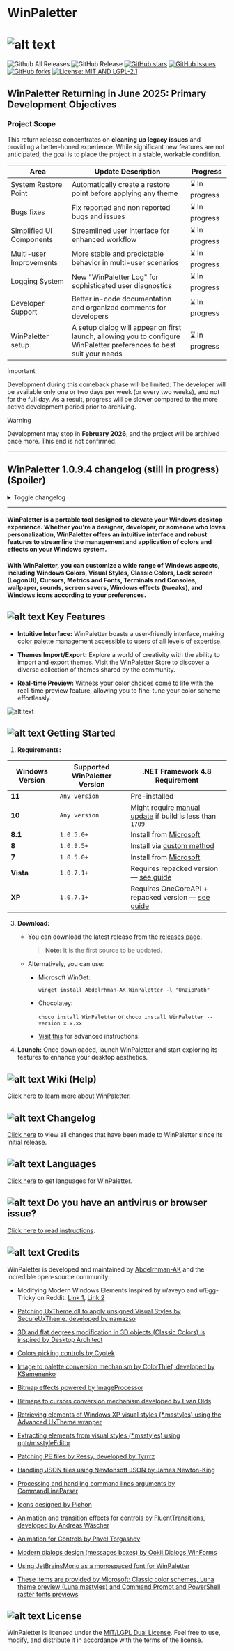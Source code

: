 # WinPaletter

# ![alt text](https://github.com/Abdelrhman-AK/WinPaletter/blob/master/Media/GithubBannerIntro.jpg?raw=true)

![Github All Releases](https://img.shields.io/github/downloads/Abdelrhman-AK/WinPaletter/total?color=0078D4&style=for-the-badge) ![GitHub Release](https://img.shields.io/github/v/release/Abdelrhman-AK/WinPaletter?color=05227A&style=for-the-badge) [![GitHub stars](https://img.shields.io/github/stars/Abdelrhman-AK/WinPaletter?color=F4870A&style=for-the-badge)](https://github.com/Abdelrhman-AK/WinPaletter/stargazers) [![GitHub issues](https://img.shields.io/github/issues/Abdelrhman-AK/WinPaletter?color=FF0000&style=for-the-badge)](https://github.com/Abdelrhman-AK/WinPaletter/issues) [![GitHub forks](https://img.shields.io/github/forks/Abdelrhman-AK/WinPaletter?color=00AF00&style=for-the-badge)](https://github.com/Abdelrhman-AK/WinPaletter/network) [![License: MIT AND LGPL-2.1](https://img.shields.io/badge/License-MIT%20AND%20LGPL--2.1-FF0C4F?style=for-the-badge)](https://github.com/Abdelrhman-AK/WinPaletter/blob/master/License.md)

## WinPaletter Returning in June 2025: Primary Development Objectives

### Project Scope

This return release concentrates on **cleaning up legacy issues** and providing a better-honed experience.
While significant new features are not anticipated, the goal is to place the project in a stable, workable condition.

| Area | Update Description | Progress |
|---------------------------------|-----------------------------------------------------------|---------------------|
| System Restore Point | Automatically create a restore point before applying any theme | ⌛ In progress |
| Bugs fixes | Fix reported and non reported bugs and issues | ⌛ In progress |
| Simplified UI Components | Streamlined user interface for enhanced workflow | ⌛ In progress |
| Multi-user Improvements | More stable and predictable behavior in multi-user scenarios | ⌛ In progress |
| Logging System | New "WinPaletter Log" for sophisticated user diagnostics | ⌛ In progress |
| Developer Support | Better in-code documentation and organized comments for developers | ⌛ In progress |
| WinPaletter setup | A setup dialog will appear on first launch, allowing you to configure WinPaletter preferences to best suit your needs | ⌛ In progress |

> [!IMPORTANT]
> Development during this comeback phase will be limited. The developer will be available only one or two days per week (or every two weeks), and not for the full day. As a result, progress will be slower compared to the more active development period prior to archiving.

> [!WARNING]
> Development may stop in **February 2026**, and the project will be archived once more. This end is not confirmed.

---

## WinPaletter 1.0.9.4 changelog (still in progress) (Spoiler)

<details>
  <summary>Toggle changelog</summary>
  
```
**New features:**  
- System restore points
- New aspect: Accessibility (High Contrast + Color Filters)

**User Profiles Switching:**  
- Switching to a user profile protected by a password now uses the Windows Security (Credentials) dialog for better security, instead of WinPaletter's own password prompt.  
- Opening WinPaletter will no longer show a list of users; it will directly target the user who launched WinPaletter (mimicking Windows 10/11 login behavior). If you want to switch to another user in the current session, do so from the main form. (This method slightly improves startup speed, but you likely won’t notice the difference.)  
- The option to continue without a password has been removed to avoid conflicts between two users (the target user and the user who opened WinPaletter).

**Other improvements:**  
- The .NET Framework dependency has been upgraded from version 4.7.2 to 4.8, which is now required (Not a problem to any user).
- The "What's New" form has been removed (the GitHub releases page is a better alternative).  
- Bug and crash report system redesigned, now includes the ability to save theme files.  
- Added "Plus! 95 For Kids" CD schemes for classic colors, metrics, and fonts.  
- Rescue tools renamed to SOS, with command line options: `WinPaletter -f` or `WinPaletter --SOS`.  
- SOS mode will automatically activate when WinPaletter is opened in safe mode.  
- When you download a theme from WinPaletter store, there is a check list of aspects will be edited. In this dialog, a button called "Proceed with all selected" is removed and replaced by two buttons "Check all" and "Uncheck all" to eliminate ambiguity.  
- Improved default Windows themes; now all aspects will be restored correctly.  
- Significant speed improvements in languages and the Language Editor.  
- Startup speed has been slightly optimized.  
- WinPaletter Store massive speed improvements.  
- The "Save as theme" feature now recommends a filename based on the theme name instead of an empty string.  
- Minor memory usage optimizations.

**Bugs fixes:**  
- Fixed store items not being downloaded and listed.
- Fixed an issue where pressing "Apply" in the Lighthouse at sunset theme store and then returning to the Windows previewer in the store caused an exception error.
- Fixed an issue where the store previewer did not show the wallpaper of a downloaded theme pack the first time in the current session, but displayed it correctly on subsequent attempts.
- Skipping listing the WsiAccount user as it is part of system users.
- Closing the theme applying process form when Explorer is already killed now correctly restores Explorer.
- The Windows Effects alert dialog is now brought to the top. Previously, it was hidden behind the applying form, causing confusion that the applying process was not working.
- Fixed the magnifier with high DPI settings not centering correctly on the cursor position in classic colors.
- Fixed an issue where applying Classic Colors reset the cursors.
- Fixed an issue where the taskbar and Start menu showed a clipped, blurred portion of a different wallpaper if the theme had a wallpaper different from the current one.
- Fixed icon label preview by correcting the shadow algorithm.
- Fixed exception errors when deleting store cache and logs in Settings > Storage Details.
```
</details>

---

#### WinPaletter is a portable tool designed to elevate your Windows desktop experience. Whether you're a designer, developer, or someone who loves personalization, WinPaletter offers an intuitive interface and robust features to streamline the management and application of colors and effects on your Windows system.

#### With WinPaletter, you can customize a wide range of Windows aspects, including Windows Colors, Visual Styles, Classic Colors, Lock screen (LogonUI), Cursors, Metrics and Fonts, Terminals and Consoles, wallpaper, sounds, screen savers, Windows effects (tweaks), and Windows icons according to your preferences.

## ![alt text](https://github.com/Abdelrhman-AK/WinPaletter/blob/master/Media/Mini-Icons/Features.png?raw=true) Key Features

- **Intuitive Interface:** WinPaletter boasts a user-friendly interface, making color palette management accessible to users of all levels of expertise.

- **Themes Import/Export:** Explore a world of creativity with the ability to import and export themes. Visit the WinPaletter Store to discover a diverse collection of themes shared by the community.

- **Real-time Preview:** Witness your color choices come to life with the real-time preview feature, allowing you to fine-tune your color scheme effortlessly.
  
![alt text](https://github.com/Abdelrhman-AK/WinPaletter/blob/master/Media/Preview.png?raw=true)

## ![alt text](https://github.com/Abdelrhman-AK/WinPaletter/blob/master/Media/Mini-Icons/GettingStarted.png?raw=true) Getting Started

1. **Requirements:**

| **Windows Version** | **Supported WinPaletter Version** | **.NET Framework 4.8 Requirement** |
|---------------------|-----------------------------------|------------------------------------|
| **11**              | `Any version`                     | Pre-installed                      |
| **10**              | `Any version`                     | Might require [manual update](https://dotnet.microsoft.com/en-us/download/dotnet-framework/net48) if build is less than `1709` |
| **8.1**             | `1.0.5.0+`                        | Install from [Microsoft](https://dotnet.microsoft.com/en-us/download/dotnet-framework/net48) |
| **8**               | `1.0.9.5+`                        | Install via [custom method](https://github.com/Abdelrhman-AK/WinPaletter/wiki/Install-.NET-Framework-4.8-on-Windows-8-Build-9200) |
| **7**               | `1.0.5.0+`                        | Install from [Microsoft](https://dotnet.microsoft.com/en-us/download/dotnet-framework/net48) |
| **Vista**           | `1.0.7.1+`                        | Requires repacked version — [see guide](https://github.com/Abdelrhman-AK/WinPaletter/wiki/Getting-Windows-XP-and-Vista-ready-to-make-them-can-launch-WinPaletter#2-windows-vista) |
| **XP**              | `1.0.7.1+`                        | Requires OneCoreAPI + repacked version — [see guide](https://github.com/Abdelrhman-AK/WinPaletter/wiki/Getting-Windows-XP-and-Vista-ready-to-make-them-can-launch-WinPaletter) |

3. **Download:** 
   
   - You can download the latest release from the [releases page](https://github.com/Abdelrhman-AK/WinPaletter/releases).
     > **Note:** It is the first source to be updated.
   
   - Alternatively, you can use:
     
     - Microsoft WinGet: 
       
       `winget install Abdelrhman-AK.WinPaletter -l "UnzipPath"`
     
     - Chocolatey:
       
        `choco install WinPaletter` or `choco install WinPaletter --version x.x.xx`
     
     - [Visit this](https://github.com/Abdelrhman-AK/WinPaletter/wiki/Get-WinPaletter) for advanced instructions.

4. **Launch:** Once downloaded, launch WinPaletter and start exploring its features to enhance your desktop aesthetics.

## ![alt text](https://github.com/Abdelrhman-AK/WinPaletter/blob/master/Media/Mini-Icons/Help.png?raw=true) Wiki (Help)

[Click here](https://github.com/Abdelrhman-AK/WinPaletter/wiki) to learn more about WinPaletter.

## ![alt text](https://github.com/Abdelrhman-AK/WinPaletter/blob/master/Media/Mini-Icons/Help.png?raw=true) Changelog

[Click here](https://github.com/Abdelrhman-AK/WinPaletter/blob/master/CHANGELOG.md) to view all changes that have been made to WinPaletter since its initial release.

## ![alt text](https://github.com/Abdelrhman-AK/WinPaletter/blob/master/Media/Mini-Icons/Languages.png?raw=true) Languages

[Click here](https://github.com/Abdelrhman-AK/WinPaletter/tree/master/Languages) to get languages for WinPaletter.

## ![alt text](https://github.com/Abdelrhman-AK/WinPaletter/blob/master/Media/Mini-Icons/Antivirus.png?raw=true) Do you have an antivirus or browser issue?

[Click here to read instructions](https://github.com/Abdelrhman-AK/WinPaletter/wiki/Antiviruses-or-browsers-download-issue).

## ![alt text](https://github.com/Abdelrhman-AK/WinPaletter/blob/master/Media/Mini-Icons/Credits.png?raw=true) Credits

WinPaletter is developed and maintained by [Abdelrhman-AK](https://github.com/Abdelrhman-AK) and the incredible open-source community:

- Modifying Modern Windows Elements Inspired by u/aveyo and u/Egg-Tricky on Reddit: [Link 1](https://www.reddit.com/r/Windows11/comments/sw15u0/dark_theme_did_you_notice_the_ugly_pale_accent), [Link 2](https://www.reddit.com/r/Windows11/comments/tkvet4/pitch_black_themereg_now_for_ctrlaltdel_as_well)

- [Patching UxTheme.dll to apply unsigned Visual Styles by SecureUxTheme, developed by namazso](https://github.com/namazso/SecureUxTheme)

- [3D and flat degrees modification in 3D objects (Classic Colors) is inspired by Desktop Architect](https://en.wikipedia.org/wiki/Desktop_Architect)

- [Colors picking controls by Cyotek](https://github.com/cyotek/Cyotek.Windows.Forms.ColorPicker)

- [Image to palette conversion mechanism by ColorThief, developed by KSemenenko](https://github.com/KSemenenko/ColorThief)

- [Bitmap effects powered by ImageProcessor](https://imageprocessor.org)

- [Bitmaps to cursors conversion mechanism developed by Evan Olds](https://github.com/evanolds/AnimCur)

- [Retrieving elements of Windows XP visual styles (*.msstyles) using the Advanced UxTheme wrapper](https://www.codeproject.com/Articles/18603/Advanced-UxTheme-wrapper)
  
- [Extracting elements from visual styles (*.msstyles) using nptr/msstyleEditor](https://github.com/nptr/msstyleEditor)

- [Patching PE files by Ressy, developed by Tyrrrz](https://github.com/Tyrrrz/Ressy)

- [Handling JSON files using Newtonsoft JSON by James Newton-King](https://github.com/JamesNK/Newtonsoft.Json)

- [Processing and handling command lines arguments by CommandLineParser](https://github.com/commandlineparser/commandline)

- [Icons designed by Pichon](https://icons8.com/app/windows)

- [Animation and transition effects for controls by FluentTransitions, developed by Andreas Wäscher](https://github.com/awaescher/FluentTransitions)

- [Animation for Controls by Pavel Torgashov](https://www.codeproject.com/Articles/548769/Animator-for-WinForms)

- [Modern dialogs design (messages boxes) by Ookii.Dialogs.WinForms](https://github.com/ookii-dialogs/ookii-dialogs-winforms)
  
- [Using JetBrainsMono as a monospaced font for WinPaletter](https://github.com/JetBrains/JetBrainsMono)

- [These items are provided by Microsoft: Classic color schemes, Luna theme preview (Luna.msstyles) and Command Prompt and PowerShell raster fonts previews](https://www.microsoft.com)

## ![alt text](https://github.com/Abdelrhman-AK/WinPaletter/blob/master/Media/Mini-Icons/License.png?raw=true) License

WinPaletter is licensed under the [MIT/LGPL Dual License](https://github.com/Abdelrhman-AK/WinPaletter/blob/master/License.md). Feel free to use, modify, and distribute it in accordance with the terms of the license.
